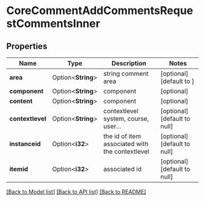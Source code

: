 # CoreCommentAddCommentsRequestCommentsInner

## Properties

Name | Type | Description | Notes
------------ | ------------- | ------------- | -------------
**area** | Option<**String**> | string comment area | [optional][default to ]
**component** | Option<**String**> | component | [optional]
**content** | Option<**String**> | component | [optional]
**contextlevel** | Option<**String**> | contextlevel system, course, user... | [optional][default to null]
**instanceid** | Option<**i32**> | the id of item associated with the contextlevel | [optional][default to null]
**itemid** | Option<**i32**> | associated id | [optional][default to null]

[[Back to Model list]](../README.md#documentation-for-models) [[Back to API list]](../README.md#documentation-for-api-endpoints) [[Back to README]](../README.md)


